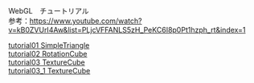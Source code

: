 WebGL　チュートリアル  
参考：https://www.youtube.com/watch?v=kB0ZVUrI4Aw&list=PLjcVFFANLS5zH_PeKC6I8p0Pt1hzph_rt&index=1

[tutorial01 SimpleTriangle](https://yoshimune.github.io/IndigoCS-webgl-tutorials/tutorial01/simple_triangle.html)  
[tutorial02 RotationCube](https://yoshimune.github.io/IndigoCS-webgl-tutorials/tutorial02/RotatingCube.html)  
[tutorial03 TextureCube](https://yoshimune.github.io/IndigoCS-webgl-tutorials/tutorial03/TextureCube.html)  
[tutorial03_1 TextureCube](https://yoshimune.github.io/IndigoCS-webgl-tutorials/tutorial03_1/TextureCube.html)  